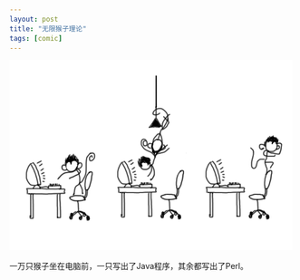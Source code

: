 ```yaml
---
layout: post
title: "无限猴子理论"
tags: [comic]
---
```


![](/p/1004.png)

一万只猴子坐在电脑前，一只写出了Java程序，其余都写出了Perl。